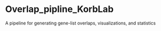 # Overlap_pipline_KorbLab
A pipeline for generating gene-list overlaps, visualizations, and statistics

